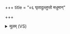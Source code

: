 +++
title = "०६ घृतादुल्लुप्तो मधुमान्"

+++
<details><summary>मूलम् (VS)</summary>

घृ॒तादुल्लु॑प्तो॒ मधु॑मा॒न्पय॑स्वान्त्स॒हस्र॑प्राणः श॒तयो॑निर्वयो॒धाः।  
श॒म्भूश्च॑ मयो॒भूश्चोर्ज॑स्वांश्च॒ पय॑स्वां॒श्चास्तृ॑तस्त्वा॒भि र॑क्षतु ॥
</details>